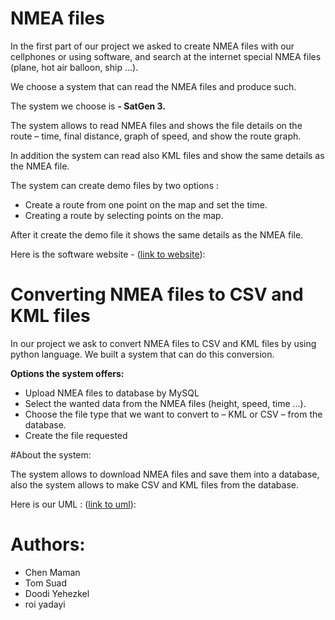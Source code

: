 # NMEA files
In the first part of our project we asked to create NMEA files with our cellphones or using software, and search at the internet special NMEA files (plane, hot air balloon, ship ...).  

We choose a system that can read the NMEA files and produce such.

The system we choose is **- SatGen 3.**

The system allows to read NMEA files and shows the file details on the route – time, final distance, graph of speed, and show the route graph.

In addition the system can read also KML files and show the same details as the NMEA file.

The system can create demo files by two options :
*	Create a route from one point on the map and set the time.
*	Creating a route by selecting points on the map.

After it create the demo file it shows the same details as the NMEA file. 

Here is the software website - ([link to website](http://www.labsat.co.uk/index.php/en/products/satgen-simulator-software)):



# Converting NMEA files to CSV and KML files

In our project we ask to convert NMEA files to CSV and KML files by using python language. We built a system that can do this conversion.

**Options the system offers:**
*	Upload NMEA files to database by MySQL
*	Select the wanted data from the NMEA files (height, speed, time ...).
*	Choose the file type that we want to convert to – KML or CSV – from the database.
*	Create the file requested



#About the system:

The system allows to download NMEA files and save them into a database, also the system allows to make CSV and KML files from the database.

Here is our UML : ([link to uml](https://github.com/Ex02/Ex02/blob/master/uml.png)):


# Authors:
* Chen Maman
* Tom Suad
* Doodi Yehezkel
* roi yadayi

